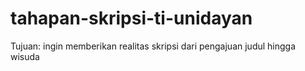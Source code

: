 # tahapan-skripsi-ti-unidayan
Tujuan: ingin memberikan realitas skripsi dari pengajuan judul hingga wisuda
